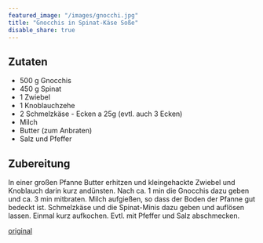 ```yaml
---
featured_image: "/images/gnocchi.jpg"
title: "Gnocchis in Spinat-Käse Soße"
disable_share: true
---
```


## Zutaten
* 500 g Gnocchis
* 450 g Spinat
* 1 Zwiebel
* 1 Knoblauchzehe
* 2 Schmelzkäse - Ecken a 25g (evtl. auch 3 Ecken)
* Milch
* Butter (zum Anbraten)
* Salz und Pfeffer 


## Zubereitung
In einer großen Pfanne Butter erhitzen und kleingehackte Zwiebel und Knoblauch darin kurz andünsten. Nach ca. 1 min die Gnocchis dazu geben und ca. 3 min mitbraten. Milch aufgießen, so dass der Boden der Pfanne gut bedeckt ist. Schmelzkäse und die Spinat-Minis dazu geben und auflösen lassen. Einmal kurz aufkochen. Evtl. mit Pfeffer und Salz abschmecken.

[original](https://www.chefkoch.de/rezepte/553641153064956/Gnocchi-in-Spinatkaesesosse.html)
